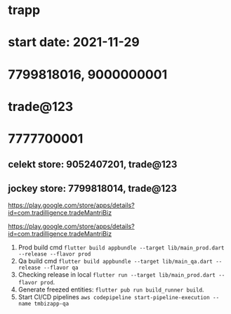 # trapp
# start date: 2021-11-29

# 7799818016, 9000000001
# trade@123

# 7777700001


##  celekt store: 9052407201, trade@123
##  jockey store: 7799818014, trade@123



https://play.google.com/store/apps/details?id=com.tradilligence.tradeMantriBiz

https://play.google.com/store/apps/details?id=com.tradilligence.tradeMantriBiz

1. Prod build cmd `flutter build appbundle --target lib/main_prod.dart --release --flavor prod`
2. Qa build cmd `flutter build appbundle --target lib/main_qa.dart --release --flavor qa`
3. Checking release in local `flutter run --target lib/main_prod.dart --flavor prod`.
4. Generate freezed entities: `flutter pub run build_runner build`.
5. Start CI/CD pipelines `aws codepipeline start-pipeline-execution --name tmbizapp-qa`







